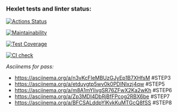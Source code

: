 ### Hexlet tests and linter status:
[![Actions Status](https://github.com/MisterFlicker/python-project-50/workflows/hexlet-check/badge.svg)](https://github.com/MisterFlicker/python-project-50/actions)

[![Maintainability](https://api.codeclimate.com/v1/badges/e67979b46b00901c6162/maintainability)](https://codeclimate.com/github/MisterFlicker/python-project-50/maintainability)

[![Test Coverage](https://api.codeclimate.com/v1/badges/e67979b46b00901c6162/test_coverage)](https://codeclimate.com/github/MisterFlicker/python-project-50/test_coverage)

[![CI check](https://github.com/MisterFlicker/python-project-50/actions/workflows/main.yml/badge.svg)](https://github.com/MisterFlicker/python-project-50/actions/workflows/main.yml)

*Asciinems for pass:*
- https://asciinema.org/a/n3vKcFIeMBUzGJyEp1B7XHfsM #STEP3
- https://asciinema.org/a/etduygtp5wv0k0PDINlxzj4qw #STEP5
- https://asciinema.org/a/m8A1mYIivgSR76ZFwX2Ka2wKh #STEP6
- https://asciinema.org/a/Zp3MDI4DbRjBfFPcog2RBX6be #STEP7
- https://asciinema.org/a/BFCSALddpYlKvkKuMTGcQ8fSS #STEP8
